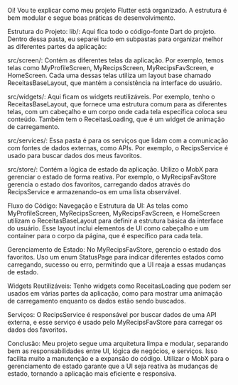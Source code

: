Oi! Vou te explicar como meu projeto Flutter está organizado. A estrutura é bem modular e segue boas práticas de desenvolvimento.

Estrutura do Projeto:
lib/: Aqui fica todo o código-fonte Dart do projeto. Dentro dessa pasta, eu separei tudo em subpastas para organizar melhor as diferentes partes da aplicação:

src/screen/: Contém as diferentes telas da aplicação. Por exemplo, temos telas como MyProfileScreen, MyRecipsScreen, MyRecipsFavScreen, e HomeScreen. Cada uma dessas telas utiliza um layout base chamado ReceitasBaseLayout, que mantém a consistência na interface do usuário.

src/widgets/: Aqui ficam os widgets reutilizáveis. Por exemplo, tenho o ReceitasBaseLayout, que fornece uma estrutura comum para as diferentes telas, com um cabeçalho e um corpo onde cada tela específica coloca seu conteúdo. Também tem o ReceitasLoading, que é um widget de animação de carregamento.

src/services/: Essa pasta é para os serviços que lidam com a comunicação com fontes de dados externas, como APIs. Por exemplo, o RecipsService é usado para buscar dados dos meus favoritos.

src/store/: Contém a lógica de estado da aplicação. Utilizo o MobX para gerenciar o estado de forma reativa. Por exemplo, o MyRecipsFavStore gerencia o estado dos favoritos, carregando dados através do RecipsService e armazenando-os em uma lista observável.

Fluxo do Código:
Navegação e Estrutura da UI: As telas como MyProfileScreen, MyRecipsScreen, MyRecipsFavScreen, e HomeScreen utilizam o ReceitasBaseLayout para definir a estrutura básica da interface do usuário. Esse layout inclui elementos de UI como cabeçalho e um container para o corpo da página, que é específico para cada tela.

Gerenciamento de Estado: No MyRecipsFavStore, gerencio o estado dos favoritos. Uso um enum StatusPage para indicar diferentes estados como carregando, sucesso ou erro, permitindo que a UI reaja a essas mudanças de estado.

Widgets Reutilizáveis: Tenho widgets como ReceitasLoading que podem ser usados em várias partes da aplicação, como para mostrar uma animação de carregamento enquanto os dados estão sendo buscados.

Serviços: O RecipsService é responsável por buscar dados de uma API externa, e esse serviço é usado pelo MyRecipsFavStore para carregar os dados dos favoritos.

Conclusão:
Meu projeto segue uma arquitetura limpa e modular, separando bem as responsabilidades entre UI, lógica de negócios, e serviços. Isso facilita muito a manutenção e a expansão do código. Utilizar o MobX para o gerenciamento de estado garante que a UI seja reativa às mudanças de estado, tornando a aplicação mais eficiente e responsiva.